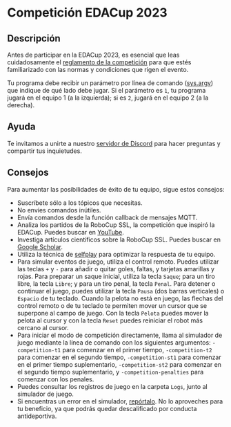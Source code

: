 # Competición EDACup 2023

## Descripción

Antes de participar en la EDACup 2023, es esencial que leas cuidadosamente el [reglamento de la competición](REGLAMENTO.md) para que estés familiarizado con las normas y condiciones que rigen el evento.

Tu programa debe recibir un parámetro por línea de comando ([sys.argv](https://docs.python.org/es/3/library/sys.html)) que indique de qué lado debe jugar. Si el parámetro es `1`, tu programa jugará en el equipo 1 (a la izquierda); si es `2`, jugará en el equipo 2 (a la derecha).

## Ayuda

Te invitamos a unirte a nuestro [servidor de Discord](https://discord.gg/RAwJQxQyW2) para hacer preguntas y compartir tus inquietudes.

## Consejos

Para aumentar las posibilidades de éxito de tu equipo, sigue estos consejos:

* Suscríbete sólo a los tópicos que necesitas.
* No envíes comandos inútiles.
* Envía comandos desde la función callback de mensajes MQTT.
* Analiza los partidos de la RoboCup SSL, la competición que inspiró la EDACup. Puedes buscar en [YouTube](https://www.youtube.com/results?search_query=robocup+ssl).
* Investiga artículos científicos sobre la RoboCup SSL. Puedes buscar en [Google Scholar](https://scholar.google.com/scholar?hl=es&as_sdt=0%2C5&q=robocup+ssl&btnG=).
* Utiliza la técnica de [selfplay](https://en-m-wikipedia-org.translate.goog/wiki/Self-play_(reinforcement_learning_technique)?_x_tr_sl=auto&_x_tr_tl=es&_x_tr_hl=es&_x_tr_pto=wapp) para optimizar la respuesta de tu equipo.
* Para simular eventos de juego, utiliza el control remoto. Puedes utilizar las teclas `+` y `-` para añadir o quitar goles, faltas, y tarjetas amarillas y rojas. Para preparar un saque inicial, utiliza la tecla `Saque`; para un tiro libre, la tecla `Libre`; y para un tiro penal, la tecla `Penal`. Para detener o continuar el juego, puedes utilizar la tecla `Pausa` (dos barras verticales) o `Espacio` de tu teclado. Cuando la pelota no está en juego, las flechas del control remoto o de tu teclado te permiten mover un cursor que se superpone al campo de juego. Con la tecla `Pelota` puedes mover la pelota al cursor y con la tecla `Reset` puedes reiniciar el robot más cercano al cursor.
* Para iniciar el modo de competición directamente, llama al simulador de juego mediante la línea de comando con los siguientes argumentos: `-competition-t1` para comenzar en el primer tiempo, `-competition-t2` para comenzar en el segundo tiempo, `-competition-st1` para comenzar en el primer tiempo suplementario, `-competition-st2` para comenzar en el segundo tiempo suplementario, y `-competition-penalties` para comenzar con los penales.
* Puedes consultar los registros de juego en la carpeta `Logs`, junto al simulador de juego.
* Si encuentras un error en el simulador, [repórtalo](https://github.com/mressl/edacup2023/issues). No lo aproveches para tu beneficio, ya que podrás quedar descalificado por conducta antideportiva.
